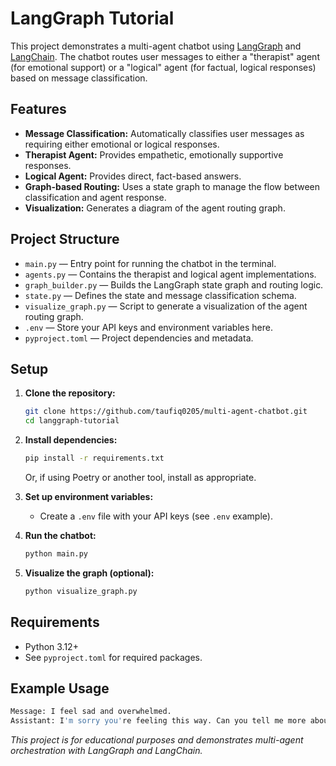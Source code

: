 # LangGraph Tutorial

This project demonstrates a multi-agent chatbot using [LangGraph](https://github.com/langchain-ai/langgraph) and [LangChain](https://github.com/langchain-ai/langchain). The chatbot routes user messages to either a "therapist" agent (for emotional support) or a "logical" agent (for factual, logical responses) based on message classification.

## Features

- **Message Classification:** Automatically classifies user messages as requiring either emotional or logical responses.
- **Therapist Agent:** Provides empathetic, emotionally supportive responses.
- **Logical Agent:** Provides direct, fact-based answers.
- **Graph-based Routing:** Uses a state graph to manage the flow between classification and agent response.
- **Visualization:** Generates a diagram of the agent routing graph.

## Project Structure

- `main.py` — Entry point for running the chatbot in the terminal.
- `agents.py` — Contains the therapist and logical agent implementations.
- `graph_builder.py` — Builds the LangGraph state graph and routing logic.
- `state.py` — Defines the state and message classification schema.
- `visualize_graph.py` — Script to generate a visualization of the agent routing graph.
- `.env` — Store your API keys and environment variables here.
- `pyproject.toml` — Project dependencies and metadata.

## Setup

1. **Clone the repository:**
    ```bash
    git clone https://github.com/taufiq0205/multi-agent-chatbot.git
    cd langgraph-tutorial
    ```

2. **Install dependencies:**
    ```bash
    pip install -r requirements.txt
    ```
    Or, if using Poetry or another tool, install as appropriate.

3. **Set up environment variables:**
    - Create a `.env` file with your API keys (see `.env` example).

4. **Run the chatbot:**
    ```bash
    python main.py
    ```

5. **Visualize the graph (optional):**
    ```bash
    python visualize_graph.py
    ```

## Requirements

- Python 3.12+
- See `pyproject.toml` for required packages.

## Example Usage
```bash
Message: I feel sad and overwhelmed.
Assistant: I'm sorry you're feeling this way. Can you tell me more about what's been making you feel overwhelmed?
```

*This project is for educational purposes and demonstrates multi-agent orchestration with LangGraph and LangChain.*
